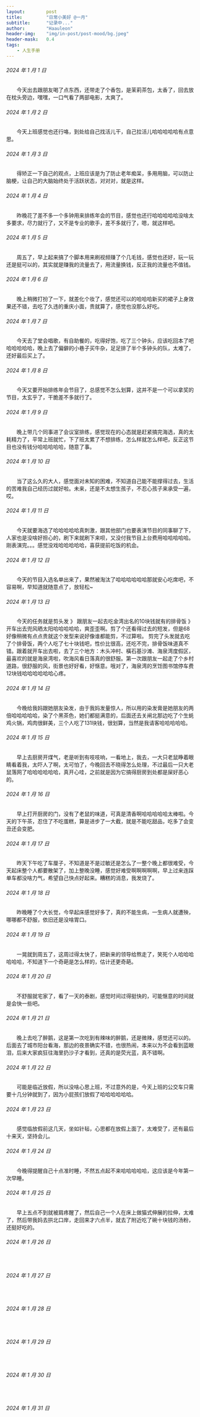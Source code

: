 ```yaml
---
layout:        post
title:         "日常小美好 @一月"
subtitle:      "记录中..."
author:        "Haauleon"
header-img:    "img/in-post/post-mood/bg.jpeg"
header-mask:   0.4
tags:
    - 人生手册
---
```


###### 2024 年 1 月 1 日
&emsp;&emsp;今天出去跟朋友喝了点东西，还带走了个香包，是茉莉茶包，太香了，回去放在枕头旁边，嘿嘿，一口气看了两部电影，太爽了。

###### 2024 年 1 月 2 日
&emsp;&emsp;今天上班感觉也还行咯，到处给自己找活儿干，自己拉活儿哈哈哈哈哈有点意思。

###### 2024 年 1 月 3 日
&emsp;&emsp;得矫正一下自己的观点，上班应该是为了防止老年痴呆，多用用脑，可以防止脑梗，让自己的大脑始终处于活跃状态，对对对，就是这样。

###### 2024 年 1 月 4 日
&emsp;&emsp;昨晚花了差不多一个多钟用来排练年会的节目，感觉也还行哈哈哈哈哈没啥太多要求，尽力就行了，又不是专业的歌手，差不多就行了，嗯，就这样吧。

###### 2024 年 1 月 5 日
&emsp;&emsp;周五了，早上起来搞了个脚本用来刷视频赚了个几毛钱，感觉也还好，玩一玩还是挺可以的，其实就是赚我的流量去了，用流量换钱，反正我的流量也不值钱。

###### 2024 年 1 月 6 日
&emsp;&emsp;晚上稍微打扮了一下，就差化个妆了，感觉还可以的哈哈哈新买的裙子上身效果还不错，去吃了久违的重庆小面，贵就算了，感觉也没那么好吃。

###### 2024 年 1 月 7 日
&emsp;&emsp;今天去了堂会唱歌，有自助餐的，吃得好饱，吃了三个钟头，应该吃回本了吧哈哈哈哈哈，晚上去了偏僻的小巷子买牛杂，足足排了半个多钟头的队，太难了，还好最后买上了。

###### 2024 年 1 月 8 日
&emsp;&emsp;今天又要开始排练年会节目了，总感觉不怎么划算，这并不是一个可以拿奖的节目，太玄乎了，干脆差不多就行了。

###### 2024 年 1 月 9 日
&emsp;&emsp;晚上带几个同事进了会议室排练，感觉现在的心态就是赶紧搞完海选，真的太耗精力了，平常上班就忙，下了班太累了不想排练，怎么样就怎么样吧，反正这节目也没有钱分哈哈哈哈哈，随意了事。

###### 2024 年 1 月 10 日
&emsp;&emsp;当了这么久的大人，感觉面对未知的困难，不知道自己能不能撑得过去，生活的苦难我自己经历过就好啦。未来，还是不太想生孩子，不忍心孩子来承受一遍，哎。

###### 2024 年 1 月 11 日
&emsp;&emsp;今天就要海选了哈哈哈哈哈真刺激，跟其他部门也要表演节目的同事聊了下，人家也是没啥好担心的，刷下来就刷下来呗，又没付我节目上台费用哈哈哈哈哈。刚表演完。。。感觉没戏哈哈哈哈哈，喜获提前吃饭的机会。

###### 2024 年 1 月 12 日
&emsp;&emsp;今天的节目入选名单出来了，果然被淘汰了哈哈哈哈哈哈那就安心吃席吧，不容易啊，早知道就随意点了，放轻松~

###### 2024 年 1 月 13 日
&emsp;&emsp;今天的任务就是剪头发 》 跟朋友一起去吃金湾出名的10块钱就有的排骨饭 》 开车出去兜风晒太阳哈哈哈哈哈，爽歪歪啊。剪了个还看得过去的短发，但是68好像稍微有点点贵就这个发型来说好像谁都能剪，不过算啦。 剪完了头发就去吃了个排骨饭，两个人吃了七十块钱吧，性价比很高，还吃不完，排骨饭味道真不错。跟着就开车出去啦，去了三个地方：木头冲村、橫石基沙滩、海泉湾度假区，最喜欢的就是海泉湾啦，吹海风看日落真的很舒服。第一次跟朋友一起走了个乡村道路，很舒服的风，街景也好好看，好惬意。哦对了，海泉湾的烹饪图书馆停车费12块钱哈哈哈哈哈哈心疼。

###### 2024 年 1 月 14 日
&emsp;&emsp;今晚给我妈跟她朋友染发，由于我妈发量惊人，所以用的染发膏是她朋友的两倍哈哈哈哈哈，染了个黑茶色，她们都挺满意的，后面还去关闸北那边吃了个生蚝鸡火锅，鸡肉很鲜美，三个人吃了131块钱，很划算，当然是我请客哈哈哈哈哈。

###### 2024 年 1 月 15 日
&emsp;&emsp;早上去厨房开煤气，老是听到有吱吱响，一看地上，我去，一大只老鼠睁着眼睛看着我，太吓人了啊，太可怕了，今晚回去不晓得怎么处理，不过最后一只大老鼠落网了哈哈哈哈哈哈，真开心哇，之前就是因为它搞得厨房到处都是屎好恶心的。

###### 2024 年 1 月 16 日
&emsp;&emsp;早上打开厨房的门，没有了老鼠的味道，可真是清香啊哈哈哈哈哈太棒啦。今天的下午茶，忍住了不吃蛋糕，算是进步了一大截，就是不能吃甜品，吃多了会变丑还会变肥。

###### 2024 年 1 月 17 日
&emsp;&emsp;昨天下午吃了车厘子，不知道是不是过敏还是怎么了一整个晚上都很难受，今天起床整个人都要散架了，加上整晚没睡，感觉好难受啊啊啊啊啊，早上过来连踩单车都没啥力气，希望自己快点好起来。糟糕的消息，我发烧了。

###### 2024 年 1 月 18 日
&emsp;&emsp;昨晚睡了个大长觉，今早起床感觉好多了，真的不能生病，一生病人就遭殃，哪哪都不舒服，依旧还是没啥胃口。

###### 2024 年 1 月 19 日
&emsp;&emsp;一晃就到周五了，这周过得太快了，把新来的领导给熬走了，笑死个人哈哈哈哈哈哈，不知道下一个奇葩是怎么样的，估计还更奇葩。

###### 2024 年 1 月 20 日
&emsp;&emsp;不舒服就宅家了，看了一天的泰剧，感觉时间过得挺快的，可能惬意的时间就是会快一些吧。

###### 2024 年 1 月 21 日
&emsp;&emsp;晚上去吃了醉鹅，这是第一次吃到有辣味的醉鹅，还是微辣，感觉还可以的。后面去了城市阳台看海，那边的夜景确实不错，也很热闹，本来以为不会看到蓝眼泪，后来大家疯狂往海里扔沙子才看到，还真的是荧光蓝，真不错啊。

###### 2024 年 1 月 22 日
&emsp;&emsp;可能是临近放假，所以没啥心思上班，不过意外的是，今天上班的公交车只需要十几分钟就到了，因为小屁孩们放假了哈哈哈哈哈哈。

###### 2024 年 1 月 23 日
&emsp;&emsp;感觉临放假前这几天，坐如针毡，心思都在放假上面了，太难受了，还有最后十来天，坚持会儿。

###### 2024 年 1 月 24 日
&emsp;&emsp;今晚得提醒自己十点准时睡，不然五点起不来哈哈哈哈哈，这应该是今年第一次早睡。

###### 2024 年 1 月 25 日
&emsp;&emsp;早上五点不到就被肩疼醒了，然后自己一个人在床上做猫式伸展的拉伸，太难了，然后带我妈去拱北口岸，走回来才六点半，就去了附近吃了碗十块钱的汤粉，还挺好吃的。

###### 2024 年 1 月 26 日
&emsp;&emsp;

###### 2024 年 1 月 27 日
&emsp;&emsp;

###### 2024 年 1 月 28 日
&emsp;&emsp;

###### 2024 年 1 月 29 日
&emsp;&emsp;

###### 2024 年 1 月 30 日
&emsp;&emsp;

###### 2024 年 1 月 31 日
&emsp;&emsp;